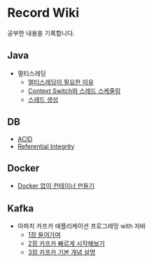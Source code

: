 # Record Wiki
공부한 내용을 기록합니다.
## Java
* 멀티스레딩
  * [멀티스레딩이 필요한 이유](https://github.com/euichaan/record/blob/main/Java/multithreading/멀티스레딩이_필요한_이유.md)
  * [Context Switch와 스레드 스케줄링](https://github.com/euichaan/record/blob/main/Java/multithreading/Context_Switch와_스레드_스케줄링.md)  
  * [스레드 생성](https://github.com/euichaan/record/blob/main/Java/multithreading/스레드%20생성.md)

## DB
* [ACID](https://github.com/euichaan/record/blob/main/DB/acid.md)
* [Referential Integrity](https://github.com/euichaan/record/blob/main/DB/referential-integrity.md)

## Docker
* [Docker 없이 컨테이너 만들기](https://github.com/euichaan/record/blob/main/Docker/도커없이_컨테이너_만들기.md)

## Kafka
* 아파치 카프카 애플리케이션 프로그래밍 with 자바
  * [1장 들어가며](https://github.com/euichaan/record/blob/main/Kafka/아파치_카프카_프로그래밍_with_자바/1장_들어가며.md)
  * [2장 카프카 빠르게 시작해보기](https://github.com/euichaan/record/blob/main/Kafka/아파치_카프카_프로그래밍_with_자바/2장_카프카_빠르게_시작해보기.md)
  * [3장 카프카 기본 개념 설명](https://github.com/euichaan/record/blob/main/Kafka/아파치_카프카_프로그래밍_with_자바/3장_카프카_기본_개념_설명.md)  